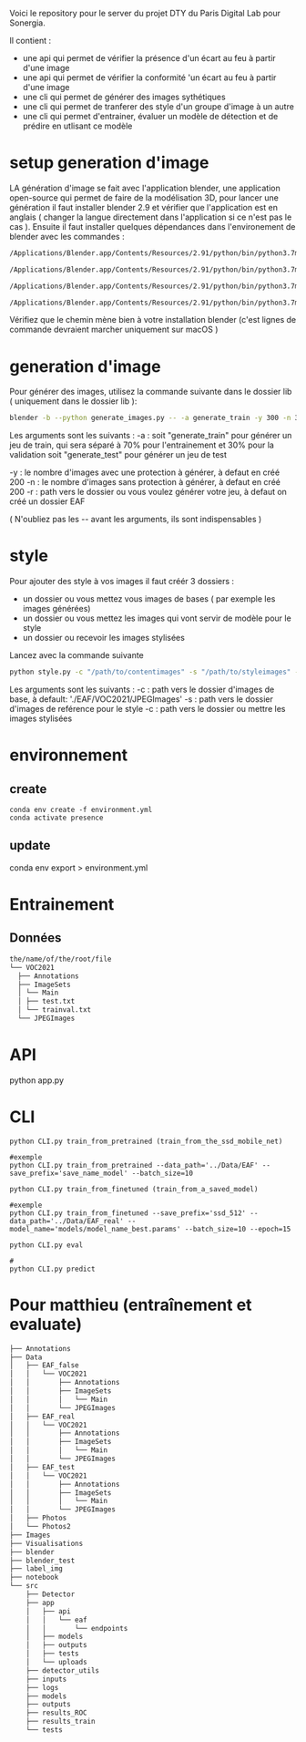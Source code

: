 Voici le repository pour le server du projet DTY du Paris Digital Lab pour Sonergia.

Il contient :

- une api qui permet de vérifier la présence d'un écart au feu à partir d'une image
- une api qui permet de vérifier la conformité 'un écart au feu à partir d'une image
- une cli qui permet de générer des images sythétiques
- une cli qui permet de tranferer des style d'un groupe d'image à un autre
- une cli qui permet d'entrainer, évaluer un modèle de détection et de prédire en utlisant ce modèle

# setup generation d'image

LA génération d'image se fait avec l'application blender, une application open-source qui permet de faire de la modélisation 3D, pour lancer une génération il faut installer blender 2.9 et vérifier que l'application est en anglais ( changer la langue directement dans l'application si ce n'est pas le cas ).
Ensuite il faut installer quelques dépendances dans l'environement de blender avec les commandes :

```bash
/Applications/Blender.app/Contents/Resources/2.91/python/bin/python3.7m -m ensurepip

/Applications/Blender.app/Contents/Resources/2.91/python/bin/python3.7m -m pip install -U pip

/Applications/Blender.app/Contents/Resources/2.91/python/bin/python3.7m -m pip install lxml

/Applications/Blender.app/Contents/Resources/2.91/python/bin/python3.7m -m pip install opencv-python
```

Vérifiez que le chemin mène bien à votre installation blender (c'est lignes de commande devraient marcher uniquement sur macOS )

# generation d'image

Pour générer des images, utilisez la commande suivante dans le dossier lib ( uniquement dans le dossier lib ):

```bash
blender -b --python generate_images.py -- -a generate_train -y 300 -n 300
```

Les arguments sont les suivants :
-a :
soit "generate_train" pour générer un jeu de train, qui sera séparé à 70% pour l'entrainement et 30% pour la validation
soit "generate_test" pour générer un jeu de test

-y : le nombre d'images avec une protection à générer, à defaut en créé 200
-n : le nombre d'images sans protection à générer, à defaut en créé 200
-r : path vers le dossier ou vous voulez générer votre jeu, à defaut on créé un dossier EAF

( N'oubliez pas les -- avant les arguments, ils sont indispensables )

# style

Pour ajouter des style à vos images il faut créér 3 dossiers :

- un dossier ou vous mettez vous images de bases ( par exemple les images générées)
- un dossier ou vous mettez les images qui vont servir de modèle pour le style
- un dossier ou recevoir les images stylisées

Lancez avec la commande suivante

```bash
python style.py -c "/path/to/contentimages" -s "/path/to/styleimages" -o "/path/to/output"
```

Les arguments sont les suivants :
-c : path vers le dossier d'images de base, à default: './EAF/VOC2021/JPEGImages'
-s : path vers le dossier d'images de reférence pour le style
-c : path vers le dossier ou mettre les images stylisées

# environnement

## create

```
conda env create -f environment.yml
conda activate presence
```

## update

conda env export > environment.yml

# Entrainement

## Données

```bash
the/name/of/the/root/file
└── VOC2021
  ├── Annotations
  ├── ImageSets
  │ └── Main
  │ ├── test.txt
  │ └── trainval.txt
  └── JPEGImages
```

# API

python app.py

# CLI

```
python CLI.py train_from_pretrained (train_from_the_ssd_mobile_net)

#exemple
python CLI.py train_from_pretrained --data_path='../Data/EAF' --save_prefix='save_name_model' --batch_size=10

python CLI.py train_from_finetuned (train_from_a_saved_model)

#exemple
python CLI.py train_from_finetuned --save_prefix='ssd_512' --data_path='../Data/EAF_real' --model_name='models/model_name_best.params' --batch_size=10 --epoch=15

python CLI.py eval

#
python CLI.py predict
```

# Pour matthieu (entraînement et evaluate)

```bash
├── Annotations
├── Data
│   ├── EAF_false
│   │   └── VOC2021
│   │       ├── Annotations
│   │       ├── ImageSets
│   │       │   └── Main
│   │       └── JPEGImages
│   ├── EAF_real
│   │   └── VOC2021
│   │       ├── Annotations
│   │       ├── ImageSets
│   │       │   └── Main
│   │       └── JPEGImages
│   ├── EAF_test
│   │   └── VOC2021
│   │       ├── Annotations
│   │       ├── ImageSets
│   │       │   └── Main
│   │       └── JPEGImages
│   ├── Photos
│   └── Photos2
├── Images
├── Visualisations
├── blender
├── blender_test
├── label_img
├── notebook
└── src
    ├── Detector
    ├── app
    │   ├── api
    │   │   └── eaf
    │   │       └── endpoints
    │   ├── models
    │   ├── outputs
    │   ├── tests
    │   └── uploads
    ├── detector_utils
    ├── inputs
    ├── logs
    ├── models
    ├── outputs
    ├── results_ROC
    ├── results_train
    └── tests
```
